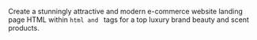 Create a stunningly attractive and modern e-commerce website landing page HTML within ```html and ``` tags for a top luxury brand beauty and scent products.